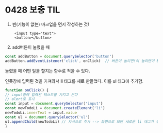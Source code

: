 # 0428 보충 TIL

1. 빈(기능이 없는) 마크업을 먼저 작성하는 것!

   ```
    <input type="text">
    <button></button>
   ```

2. add버튼이 눌렸을 때

```javascript
const addButton = document.querySelector('button')
addButton.addEventListener('click', onClick)  // 버튼이 눌리면!의 눌리면이 EventListener
```

눌렸을 때 어떤 일을 할지는 함수로 적을 수 있다.

인풋창에 입력된 것을 가져와서 li 태그를 새로 만들었다. 이를  ul 태그에 추가함.

```javascript
function onClick() {
// input창에 입력된 텍스트를 가지고 온다 
// alert로 표시
const input = document.querySelector('input')
const newTodoLi = document.createElement('li')
newTodoLi.innerText = input.value
const ul = document.querySelector('ul')
ul.appendChild(newTodoLi) // 자식으로 추가 --> 화면으로 보면 새로운 li 태그가 추가됨을 확인할 수 있다.
}
```

